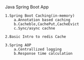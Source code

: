 Java Spring Boot App 

    1.Spring Boot Caching(in-memory)
        a.Annotation based caching
        b.Cacheble,CachePut,CacheEvict
        c.Sync/async cachne

    2.Basic Intro to redis Cache

    3.Spring AOP
        a.Centrallized logging
        b.Response time calculation